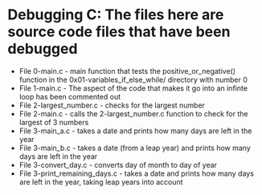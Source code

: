 # Debugging C: The files here are source code files that have been debugged
* File 0-main.c - main function that tests the positive_or_negative() function in the 0x01-variables_if_else_while/ directory with number 0
* File 1-main.c - The aspect of the code that makes it go into an infinte loop has been commented out
* File 2-largest_number.c - checks for the largest number
* File 2-main.c - calls the 2-largest_number.c function to check for the largest of 3 numbers
* File 3-main_a.c - takes a date and prints how many days are left in the year
* File 3-main_b.c - takes a date (from a leap year) and prints how many days are left in the year
* File 3-convert_day.c - converts day of month to day of year
* File 3-print_remaining_days.c - takes a date and prints how many days are left in the year, taking leap years into account
